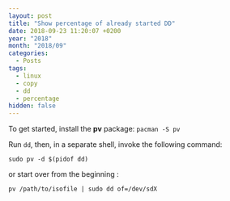 ```yaml
---
layout: post
title: "Show percentage of already started DD"
date: 2018-09-23 11:20:07 +0200
year: "2018"
month: "2018/09"
categories:
  - Posts
tags:
  - linux
  - copy
  - dd
  - percentage
hidden: false
---
```


To get started, install the **pv** package:
`pacman -S pv`

Run `dd`, then, in a separate shell, invoke the following command:

```
sudo pv -d $(pidof dd)
```

or start over from the beginning :

```
pv /path/to/isofile | sudo dd of=/dev/sdX
```
